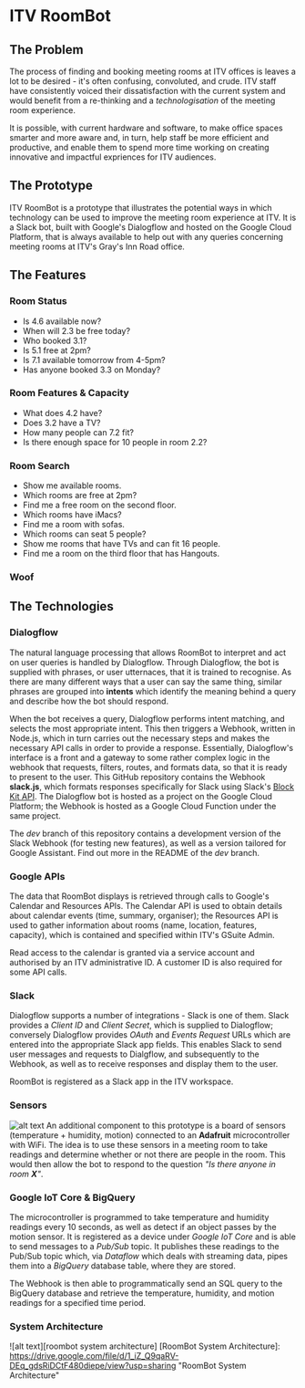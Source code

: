 # ITV RoomBot

## The Problem

The process of finding and booking meeting rooms at ITV offices is leaves a lot to be desired - it's often confusing, convoluted, and crude. ITV staff have consistently voiced their dissatisfaction with the current system and would benefit from a re-thinking and a _technologisation_ of the meeting room experience.

It is possible, with current hardware and software, to make office spaces smarter and more aware and, in turn, help staff be more efficient and productive, and enable them to spend more time working on creating innovative and impactful expriences for ITV audiences.

## The Prototype

ITV RoomBot is a prototype that illustrates the potential ways in which technology can be used to improve the meeting room experience at ITV. It is a Slack bot, built with Google's Dialogflow and hosted on the Google Cloud Platform, that is always available to help out with any queries concerning meeting rooms at ITV's Gray's Inn Road office.

## The Features

### Room Status

- Is 4.6 available now?
- When will 2.3 be free today?
- Who booked 3.1?
- Is 5.1 free at 2pm?
- Is 7.1 available tomorrow from 4-5pm?
- Has anyone booked 3.3 on Monday?

### Room Features & Capacity

- What does 4.2 have?
- Does 3.2 have a TV?
- How many people can 7.2 fit?
- Is there enough space for 10 people in room 2.2?

### Room Search

- Show me available rooms.
- Which rooms are free at 2pm?
- Find me a free room on the second floor.
- Which rooms have iMacs?
- Find me a room with sofas.
- Which rooms can seat 5 people?
- Show me rooms that have TVs and can fit 16 people.
- Find me a room on the third floor that has Hangouts.

### Woof

## The Technologies

### Dialogflow

The natural language processing that allows RoomBot to interpret and act on user queries is handled by Dialogflow. Through Dialogflow, the bot is supplied with phrases, or user utternaces, that it is trained to recognise. As there are many different ways that a user can say the same thing, similar phrases are grouped into **intents** which identify the meaning behind a query and describe how the bot should respond.

When the bot receives a query, Dialogflow performs intent matching, and selects the most appropriate intent. This then triggers a Webhook, written in Node.js, which in turn carries out the necessary steps and makes the necessary API calls in order to provide a response. Essentially, Dialogflow's interface is a front and a gateway to some rather complex logic in the webhook that requests, filters, routes, and formats data, so that it is ready to present to the user. This GitHub repository contains the Webhook **slack.js**, which formats responses specifically for Slack using Slack's [Block Kit API](https://api.slack.com/messaging/composing). The Dialogflow bot is hosted as a project on the Google Cloud Platform; the Webhook is hosted as a Google Cloud Function under the same project.

The _dev_ branch of this repository contains a development version of the Slack Webhook (for testing new features), as well as a version tailored for Google Assistant. Find out more in the README of the _dev_ branch.

### Google APIs

The data that RoomBot displays is retrieved through calls to Google's Calendar and Resources APIs. The Calendar API is used to obtain details about calendar events (time, summary, organiser); the Resources API is used to gather information about rooms (name, location, features, capacity), which is contained and specified within ITV's GSuite Admin.

Read access to the calendar is granted via a service account and authorised by an ITV administrative ID. A customer ID is also required for some API calls.

### Slack

Dialogflow supports a number of integrations - Slack is one of them.
Slack provides a _Client ID_ and _Client Secret_, which is supplied to Dialogflow; conversely Dialogflow provides _OAuth_ and _Events Request_ URLs which are entered into the appropriate Slack app fields. This enables Slack to send user messages and requests to Dialgflow, and subsequently to the Webhook, as well as to receive responses and display them to the user.

RoomBot is registered as a Slack app in the ITV workspace.

### Sensors

![alt text](https://drive.google.com/file/d/1QjPK7adsoBEikTVvEvHVGbzYmbNOmZJw/view?usp=sharing "Sensors")
An additional component to this prototype is a board of sensors (temperature + humidity, motion) connected to an **Adafruit** microcontroller with WiFi. The idea is to use these sensors in a meeting room to take readings and determine whether or not there are people in the room. This would then allow the bot to respond to the question _"Is there anyone in room **X**"_.

### Google IoT Core & BigQuery

The microcontroller is programmed to take temperature and humidity readings every 10 seconds, as well as detect if an object passes by the motion sensor. It is registered as a device under _Google IoT Core_ and is able to send messages to a _Pub/Sub_ topic. It publishes these readings to the Pub/Sub topic which, via _Dataflow_ which deals with streaming data, pipes them into a _BigQuery_ database table, where they are stored.

The Webhook is then able to programmatically send an SQL query to the BigQuery database and retrieve the temperature, humidity, and motion readings for a specified time period.

### System Architecture

![alt text][roombot system architecture]
[RoomBot System Architecture]: https://drive.google.com/file/d/1_iZ_Q9qaRV-DEq_gdsRiDCtF480diepe/view?usp=sharing "RoomBot System Architecture"
